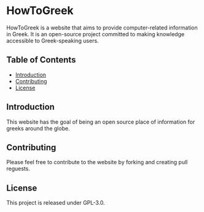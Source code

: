# HowToGreek

HowToGreek is a website that aims to provide computer-related information in Greek. It is an open-source project committed to making knowledge accessible to Greek-speaking users.

## Table of Contents

- [Introduction](#introduction)
- [Contributing](#contributing)
- [License](#license)

## Introduction

This website has the goal of being an open source place of information for greeks around the globe.

## Contributing

Please feel free to contribute to the website by forking and creating pull reguests.

## License

This project is released under GPL-3.0.
